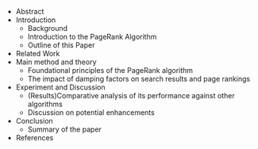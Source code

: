 - Abstract
- Introduction
    - Background
    - Introduction to the PageRank Algorithm
    - Outline of this Paper
- Related Work
- Main method and theory
    - Foundational principles of the PageRank algorithm
    - The impact of damping factors on search results and page rankings
- Experiment and Discussion
    - (Results)Comparative analysis of its performance against other algorithms
    - Discussion on potential enhancements     
- Conclusion
    - Summary of the paper
- References
